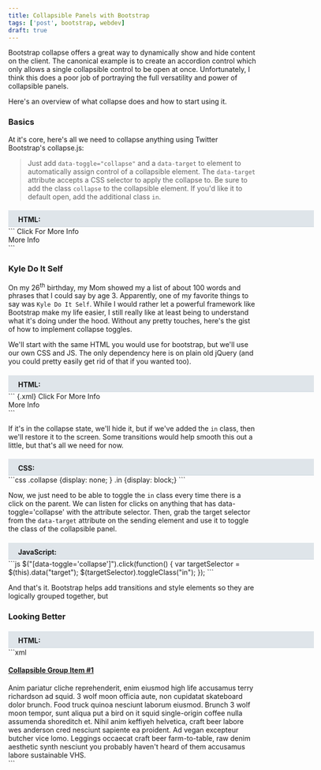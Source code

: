 ```yaml
---
title: Collapsible Panels with Bootstrap
tags: ['post', bootstrap, webdev]
draft: true
---
```



<style>
.xml .javascript,
.xml .vbscript,
.xml .css,
.xml .hljs-cdata {
    opacity: 1;
}
.codeHeader {
    margin-bottom: 0;
    padding-left: 20px;
    padding-bottom: 5px;
    padding-top: 10px;
    width: 600px;
    background-color: rgba(102,128,153,.2);
    border-bottom: solid 2px rgba(102,128,153,0.05);
    border-left: 0;
}
</style>

Bootstrap collapse offers a great way to dynamically show and hide content on the client.  The canonical example is to create an accordion control which only allows a single collapsible control to be open at once.  Unfortunately, I think this does a poor job of portraying the full versatility and power of collapsible panels.

Here's an overview of what collapse does and how to start using it.

### Basics

At it's core, here's all we need to collapse anything using Twitter Bootstrap's collapse.js:

>Just add `data-toggle="collapse"` and a `data-target` to element to automatically assign control of a collapsible element. The `data-target` attribute accepts a CSS selector to apply the collapse to. Be sure to add the class `collapse` to the collapsible element. If you'd like it to default open, add the additional class `in`.

<h4 class="codeHeader"> HTML:</h4>
```
<a data-toggle="collapse" data-target="#myDiv">
    Click For More Info
</a>
<div id="myDiv" class="collapse">
    More Info
</div>
```

### Kyle Do It Self

On my 26<sup>th</sup> birthday, my Mom showed my a list of about 100 words and phrases that I could say by age 3.  Apparently, one of my favorite things to say was `Kyle Do It Self`.  While I would rather let a powerful framework like Bootstrap make my life easier, I still really like at least being to understand what it's doing under the hood.  Without any pretty touches, here's the gist of how to implement collapse toggles.

We'll start with the same HTML you would use for bootstrap, but we'll use our own CSS and JS.  The only dependency here is on plain old jQuery (and you could pretty easily get rid of that if you wanted too).

<h4 class="codeHeader"> HTML:</h4>
``` {.xml}
<a data-toggle="collapse" data-target="#myDiv" >
    Click For More Info
</a>
<div id="myDiv" class="collapse">
    More Info
</div>
```

If it's in the collapse state, we'll hide it, but if we've added the `in` class, then we'll restore it to the screen. Some transitions would help smooth this out a little, but that's all we need for now.

<h4 class="codeHeader"> CSS:</h4>
```css
.collapse {display: none; }
.in       {display: block;}
```

Now, we just need to be able to toggle the `in` class every time there is a click on the parent.  We can listen for clicks on anything that has data-toggle='collapse' with the attribute selector. Then, grab the target selector from the `data-target` attribute on the sending element and use it to toggle the class of the collapsible panel.

<h4 class="codeHeader"> JavaScript:</h4>
```js
$("[data-toggle='collapse']").click(function() {
    var targetSelector = $(this).data("target");
    $(targetSelector).toggleClass("in");
});
```

And that's it.  Bootstrap helps add transitions and style elements so they are logically grouped together, but

### Looking Better

<h4 class="codeHeader"> HTML:</h4>
```xml
<div class="panel panel-default" id="panel1">
    <div class="panel-heading">
      <h4 class="panel-title">
        <a data-toggle="collapse"
           data-target="#collapseOne"
           href="#collapseOne">
          Collapsible Group Item #1
        </a>
      </h4>
    </div>
    <div id="collapseOne" class="panel-collapse collapse in">
      <div class="panel-body">
       <!-- spellchecker: disable -->
        Anim pariatur cliche reprehenderit, enim eiusmod high life accusamus terry richardson ad squid. 3 wolf moon officia aute, non cupidatat skateboard dolor brunch. Food truck quinoa nesciunt laborum eiusmod. Brunch 3 wolf moon tempor, sunt aliqua put a bird on it squid single-origin coffee nulla assumenda shoreditch et. Nihil anim keffiyeh helvetica, craft beer labore wes anderson cred nesciunt sapiente ea proident. Ad vegan excepteur butcher vice lomo. Leggings occaecat craft beer farm-to-table, raw denim aesthetic synth nesciunt you probably haven't heard of them accusamus labore sustainable VHS.
       <!-- spellchecker: enable -->
      </div>
    </div>
  </div>
</div>
```
